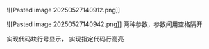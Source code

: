 ![[Pasted image 20250527140912.png]]

![[Pasted image 20250527140942.png]]
两种参数，参数间用空格隔开

实现代码块行号显示，
实现指定代码行高亮